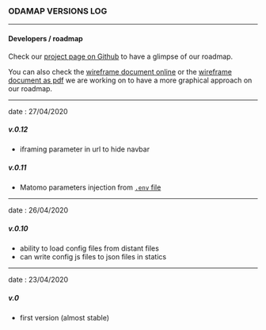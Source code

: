 ### ODAMAP VERSIONS LOG


-----------------

#### Developers / roadmap

Check our [project page on Github][kanban] to have a glimpse of our roadmap. 

You can also check the [wireframe document online][wireframe_slides] or the [wireframe document as pdf][wireframe_pdf] we are working on to have a more graphical approach on our roadmap. 

[kanban]: https://github.com/etalab/dashboard-aides-entreprises/projects/1 
[wireframe_slides]: https://docs.google.com/presentation/d/1j_0xaJzPIjmuDSQG-nNYzADad4pFaf8E3VBkggFu1FY/edit?usp=sharing
[wireframe_pdf]: ../screenshots/DASHBOARD_WIREFRAME_v.1.0-2.0.pdf

-----------------
date : 27/04/2020

##### v.0.12
- iframing parameter in url to hide navbar

##### v.0.11
- Matomo parameters injection from [`.env` file](.envExample)

-----------------
date : 26/04/2020

##### v.0.10
- ability to load config files from distant files
- can write config js files to json files in statics

-----------------
date : 23/04/2020

##### v.0 
- first version (almost stable)